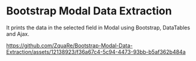 # Bootstrap Modal Data Extraction
It prints the data in the selected field in Modal using Bootstrap, DataTables and Ajax.

https://github.com/ZquaRe/Bootstrap-Modal-Data-Extraction/assets/12138923/f36a67c4-5c94-4473-93bb-b5af362b484a
